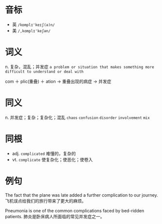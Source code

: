 # 音标

- 英 `/kɒmplɪ'keɪʃ(ə)n/`
- 美 `/,kɑmplɪ'keʃən/`

# 词义

n. 复杂，混乱；并发症
`a problem or situation that makes something more difficult to understand or deal with`



com ＋ plic(重叠) ＋ ation → 重叠出现的病症 → 并发症

# 同义

n. 并发症；复杂；复杂化；混乱
`chaos` `confusion` `disorder` `involvement` `mix`

# 同根

- adj. `complicated` 难懂的，复杂的
- vt. `complicate` 使复杂化；使恶化；使卷入

# 例句

The fact that the plane was late added a further complication to our journey.
飞机误点给我们的旅行带来了更大的麻烦。

Pneumonia is one of the common complications faced by bed-ridden patients.
肺炎是卧床病人所面临的常见并发症之一。


